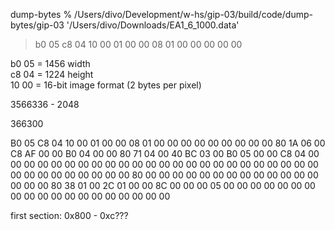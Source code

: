 dump-bytes % /Users/divo/Development/w-hs/gip-03/build/code/dump-bytes/gip-03 '/Users/divo/Downloads/EA1_6_1000.data'
> b0 05 c8 04 10 00 01 00 00 08 01 00 00 00 00 00 

b0 05 = 1456 width  
c8 04 = 1224 height  
10 00 = 16-bit image format (2 bytes per pixel)



3566336 - 2048

366300


B0 05 C8 04 10 00 01 00 00 08 01 00 00 00 00 00 00 00 00 00 80 1A 06 00 C8 AF 00 00 B0 04 00 00 80 71 04 00 40 BC 03 00 B0 05 00 00 C8 04 00 00 00 00 00 00 00 00 00 00 00 00 00 00 00 00 00 00 00 00 00 00 00 00 00 00 00 00 00 00 00 00 00 80 00 00 00 00 00 00 00 00 00 00 00 00 00 00 00 00 80 38 01 00 2C 01 00 00 8C 00 00 00 05 00 00 00 00 00 00 00 00 00 00 00 00 00 00 00 00 00 00 00



first section:
0x800 - 0xc???